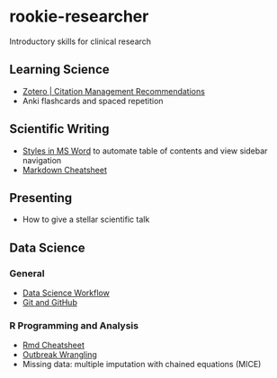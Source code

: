 # rookie-researcher
Introductory skills for clinical research


## Learning Science

* [Zotero | Citation Management Recommendations](https://github.com/dgrisafe/rookie-researcher/blob/main/Zotero%20%7C%20Citation%20Management%20Recommendations.md)
* Anki flashcards and spaced repetition


## Scientific Writing

* [Styles in MS Word](https://support.microsoft.com/en-us/topic/the-styles-advantage-in-word-b4a6372f-188c-93cb-831b-c4dd0cb3a881) to automate table of contents and view sidebar navigation
* [Markdown Cheatsheet](https://www.markdownguide.org/cheat-sheet/) 


## Presenting

* How to give a stellar scientific talk


## Data Science

### General

* [Data Science Workflow](https://github.com/dgrisafe/rookie-researcher/blob/main/Data%20Science%20Workflow.md)
* [Git and GitHub](https://github.com/dgrisafe/rookie-researcher/blob/main/Git%20and%20GitHub.md)

### R Programming and Analysis

* [Rmd Cheatsheet](https://www.rstudio.com/wp-content/uploads/2015/02/rmarkdown-cheatsheet.pdf)
* [Outbreak Wrangling](https://github.com/dgrisafe/outbreak_wrangling)
* Missing data: multiple imputation with chained equations (MICE)

